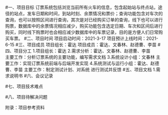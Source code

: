 #一、项目目标
    订票系统包括浏览当前所有火车的信息，包含起始站与终点站，途径的站点，发车日期和时间，到站时刻、余票情况和票价；查询功能包含对车次的查询，也可以按照区间进行查询，其次是对已经购买订单的查询，线下也可以进行购票，数据库中的余票情况相应减少，购买功能包含选定日期、车次和区间后进行购买，同时线下购票时也会相应减少数据库中的车票记录，目的是方便人们日常购买车票。
#二、项目时间
项目启动时间：2021-3-17
项目预计上线时间：2021-6-15
#三、项目成员
项目组长：霍达
项目成员：霍达、文春林、赵德曹、李苗
#四、项目分工
1.项目组长：霍达
2.需求分析：霍达、文春林、赵德曹、李苗    
  主要工作：分析订票系统的主要功能，编写需求文档
3.系统设计小组：文春林
  主要工作：实现订票系统前端与后端开发实现
4.系统测试与运行小组：霍达、赵德曹、李苗
  主要工作：制定测试计划、对系统 进行测试并反馈
#五、项目文档
1.需求说明书
#六、会议记录

#七、项目技术难点

#八、项目待解决问题

附录：项目参考资料
